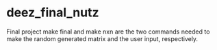 # deez_final_nutz
Final project
make final and make nxn are the two commands needed to make the random generated matrix and the user input, respectively.
